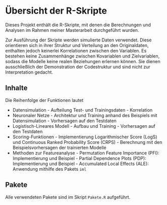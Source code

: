 # Übersicht der R-Skripte

Dieses Projekt enthält die R-Skripte, mit denen die Berechnungen und Analysen im Rahmen meiner Masterarbeit durchgeführt wurden.

Zur Ausführung der Skripte werden simulierte Daten verwendet. Diese orientieren sich in ihrer Struktur und Verteilung an den Originaldaten, enthalten jedoch keinerlei Korrelationen zwischen den Variablen. Es bestehen keine Zusammenhänge zwischen Kovariablen und Zielvariablen, sodass die Modelle keine realen Beziehungen erlernen können. 
Sie dienen ausschließlich der Demonstration der Codestruktur und sind nicht zur Interpretation gedacht.


## Inhalte

Die Reihenfolge der Funktionen lautet

- Datensimulation
      - Aufteilung Test- und Trainingsdaten
      - Korrelation
- Neuronaler Netze
      - Architektur und Training anhand des Beispiels mit Datensimulation
      - Vorhersagen auf den Testdaten
- Logistisch-Lineares Modell
      - Aufbau und Training
      - Vorhersagen auf den Testdaten
- Scoring-Funktionen
      - Implementierung Logarithmischer Score (LogS) und Continuous Ranked Probability Score (CRPS)
      - Berechnung mit den Beispielsvorhersagen der trainierten Modelle
- Methoden zur Featureanalyse
      - Permutation Feature Importance (PFI): Implementierung und Beispiel
      - Partial Dependence Plots (PDP): Implementierung und Beispiel
      - Accumulated Local Effects (ALE): Anwendung mithilfe des Pakets `iml`


## Pakete
Alle verwendeten Pakete sind im Skript `Pakete.R` aufgeführt.
